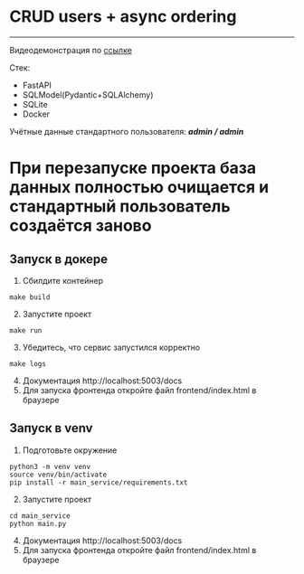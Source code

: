 # CRUD users + async ordering

---
Видеодемонстрация по [ссылке](https://drive.google.com/file/d/1Hqp2KfRDODbona7rVp3kPO07AItofnAv/view?usp=sharing)

Стек:
- FastAPI
- SQLModel(Pydantic+SQLAlchemy)
- SQLite
- Docker

Учётные данные стандартного пользователя: ***admin / admin***

# При перезапуске проекта база данных полностью очищается и стандартный пользователь создаётся заново


## Запуск в докере

1) Сбилдите контейнер
```
make build
```
2) Запустите проект
```
make run
```
3) Убедитесь, что сервис запустился корректно
```
make logs
```
4) Документация http://localhost:5003/docs
5) Для запуска фронтенда откройте файл frontend/index.html в браузере

## Запуск в venv

1) Подготовьте окружение
```
python3 -m venv venv
source venv/bin/activate
pip install -r main_service/requirements.txt
```
2) Запустите проект
```
cd main_service
python main.py
```
4) Документация http://localhost:5003/docs
5) Для запуска фронтенда откройте файл frontend/index.html в браузере